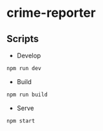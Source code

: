 # crime-reporter

## Scripts

- Develop

```sh
npm run dev
```

- Build

```sh
npm run build
```

- Serve

```sh
npm start
```
